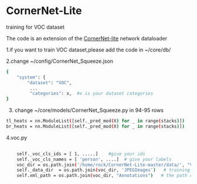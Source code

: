 # CornerNet-Lite
training for VOC dataset

The code is an extension of the [CornerNet-lite](https://github.com/princeton-vl/CornerNet-Lite) network dataloader

1.if you want to  train VOC dataset,please add the code in ~/core/db/

2.change ~/config/CornerNet_Squeeze.json

```bash
{
    "system": {
        "dataset": "VOC",
         ...
         "categories": x,  #x is your dataset categories
}
```
3. change ~/core/models/CornerNet_Squeeze.py   in 94-95 rows
```bash
tl_heats = nn.ModuleList([self._pred_mod(X) for _ in range(stacks)])   #x is your dataset categories
br_heats = nn.ModuleList([self._pred_mod(X) for _ in range(stacks)])

```


4.voc.py
```bash
  
    self._voc_cls_ids = [ 1, .....]    #give your ids
    self._voc_cls_names = [ 'person', ....]  # give your labels
    voc_dir = os.path.join('/home/rock/CornerNet-Lite-master/data/', "VOC2012")  # the path of your dataset 
    self._data_dir  = os.path.join(voc_dir, 'JPEGImages')   # training iamge
    self.xml_path = os.path.join(voc_dir, "Annotations")   # the path of xml file
```    
